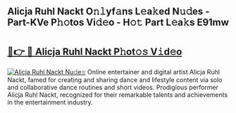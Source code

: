 ## Alicja Ruhl Nackt O𝚗𝚕yf𝚊ns L𝚎a𝚔ed N𝚞𝚍es - Part-KVe P𝚑𝚘tos Vi𝚍𝚎o - H𝚘𝚝 Part L𝚎a𝚔s E91mw

# <h2><a href="http://kf3ho00.oniu.top/?m=Alicja+Ruhl+Nackt">🔗👉 🔴 Alicja Ruhl Nackt P𝚑ot𝚘𝚜 V𝚒d𝚎o</a></h2>

[![Alicja Ruhl Nackt Nu𝚍e𝚜](https://i.imgur.com/0qMVB7G.gif)](http://kf3ho00.oniu.top/?m=Alicja+Ruhl+Nackt)
Online entertainer and digital artist Alicja Ruhl Nackt, famed for creating and sharing dance and lifestyle content via solo and collaborative dance routines and short videos. Prodigious performer Alicja Ruhl Nackt, recognized for their remarkable talents and achievements in the entertainment industry.  
